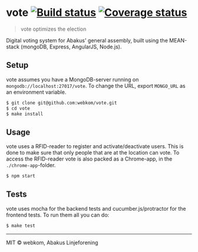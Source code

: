 # vote [![Build status](https://ci.frigg.io/badges/webkom/ads/)](https://ci.frigg.io/webkom/ads/last/) [![Coverage status](https://ci.frigg.io/badges/coverage/webkom/ads/)](https://ci.frigg.io/webkom/ads/last/)
> vote optimizes the election

Digital voting system for Abakus' general assembly, built using the MEAN-stack (mongoDB, Express, AngularJS, Node.js).

## Setup

vote assumes you have a MongoDB-server running on `mongodb://localhost:27017/vote`. To change the URL, export `MONGO_URL` as an environment variable.

```bash
$ git clone git@github.com:webkom/vote.git
$ cd vote
$ make install
```

## Usage

vote uses a RFID-reader to register and activate/deactivate users. This is done to make sure that only people that are at the location can vote. To access the RFID-reader vote is also packed as a Chrome-app, in the `./chrome-app`-folder.

```bash
$ npm start
```

## Tests

vote uses mocha for the backend tests and cucumber.js/protractor for the frontend tests. To run them all you can do:
```bash
$ make test
```

 --------
  MIT © webkom, Abakus Linjeforening

